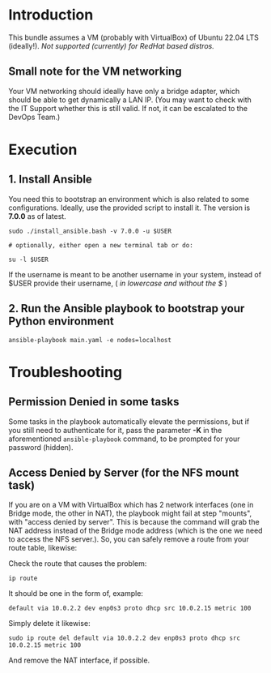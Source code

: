 # Introduction

This bundle assumes a VM (probably with VirtualBox) of Ubuntu 22.04 LTS (ideally!). _Not supported (currently) for RedHat based distros._

## Small note for the VM networking

Your VM networking should ideally have only a bridge adapter, which should be able to get dynamically a LAN IP.
(You may want to check with the IT Support whether this is still valid. If not, it can be escalated to the DevOps Team.)

# Execution

## 1. Install Ansible

You need this to bootstrap an environment which is also related to some configurations. Ideally, use the provided script to install it. The version is **7.0.0** as of latest.

```
sudo ./install_ansible.bash -v 7.0.0 -u $USER

# optionally, either open a new terminal tab or do:

su -l $USER
```

If the username is meant to be another username in your system, instead of $USER provide their username, ( _in lowercase and without the $_ )

## 2. Run the Ansible playbook to bootstrap your Python environment

```
ansible-playbook main.yaml -e nodes=localhost
```

# Troubleshooting

## Permission Denied in some tasks

Some tasks in the playbook automatically elevate the permissions, but if you still need to authenticate for it, pass the parameter **-K** in the aforementioned `ansible-playbook` command, to be prompted for your password (hidden).

## Access Denied by Server (for the NFS mount task)

If you are on a VM with VirtualBox which has 2 network interfaces (one in Bridge mode, the other in NAT), the playbook might fail at step "mounts", with "access denied by server".
This is because the command will grab the NAT address instead of the Bridge mode address (which is the one we need to access the NFS server.).
So, you can safely remove a route from your route table, likewise:

Check the route that causes the problem:
```
ip route
```
It should be one in the form of, example:
``` 
default via 10.0.2.2 dev enp0s3 proto dhcp src 10.0.2.15 metric 100
```
Simply delete it likewise:
```
sudo ip route del default via 10.0.2.2 dev enp0s3 proto dhcp src 10.0.2.15 metric 100
```
And remove the NAT interface, if possible.